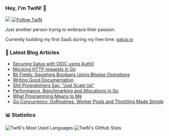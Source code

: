 ### Hey, I'm TwiN! 👋

![](https://komarev.com/ghpvc/?username=TwiN&label=views)
[![Follow TwiN](https://img.shields.io/github/followers/TwiN?label=Follow&style=social)](https://github.com/TwiN)


Just another person trying to embrace their passion.

Currently building my first SaaS during my free time: [gatus.io](https://gatus.io)


### 📝 Latest Blog Articles
- [Securing Gatus with OIDC using Auth0](https://twin.sh/articles/56/securing-gatus-with-oidc-using-auth0)
- [Mocking HTTP requests in Go](https://twin.sh/articles/55/mocking-http-requests-in-go)
- [Bit Fields: Squishing Booleans Using Bitwise Operations](https://twin.sh/articles/54/bit-fields-squishing-booleans-using-bitwise-operations)
- [Writing Good Documentation](https://twin.sh/articles/52/writing-good-documentation)
- [Shit Programmers Say: “Just Scale Up”](https://twin.sh/articles/51/shit-programmers-say-just-scale-up)
- [Performance, Benchmarking and Allocations in Go](https://twin.sh/articles/50/performance-benchmarking-and-allocations-in-go)
- [What Programming Means to Me](https://twin.sh/articles/45/what-programming-means-to-me)
- [Go Concurrency: GoRoutines, Worker Pools and Throttling Made Simple](https://twin.sh/articles/39/go-concurrency-goroutines-worker-pools-and-throttling-made-simple)


### 📊 Statistics
![TwiN's Most Used Languages](https://github-readme-stats.vercel.app/api/top-langs/?username=TwiN&theme=dark&layout=compact&langs_count=8&card_width=188)
![TwiN's GitHub Stats](https://github-readme-stats.vercel.app/api?username=TwiN&theme=dark&layout=compact&show_icons=true&count_private=true&line_height=24)
